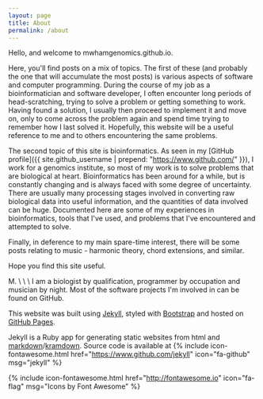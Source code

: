 ```yaml
---
layout: page
title: About
permalink: /about
---
```


Hello, and welcome to mwhamgenomics.github.io.

Here, you'll find posts on a mix of topics. The first of these (and probably the one that will accumulate the most posts) is various aspects of software and computer programming. During the course of my job as a bioinformatician and software developer, I often encounter long periods of head-scratching, trying to solve a problem or getting something to work. Having found a solution, I usually then proceed to implement it and move on, only to come across the problem again and spend time trying to remember how I last solved it. Hopefully, this website will be a useful reference to me and to others encountering the same problems.

The second topic of this site is bioinformatics. As seen in my [GitHub profile]({{ site.github_username | prepend: "https://www.github.com/" }}), I work for a genomics institute, so most of my work is to solve problems that are biological at heart. Bioinformatics has been around for a while, but is constantly changing and is always faced with some degree of uncertainty. There are usually many processing stages involved in converting raw biological data into useful information, and the quantities of data involved can be huge. Documented here are some of my experiences in bioinformatics, tools that I've used, and problems that I've encountered and attempted to solve.

Finally, in deference to my main spare-time interest, there will be some posts relating to music - harmonic theory, chord extensions, and similar.

Hope you find this site useful.

M.
\\
\\
\\
I am a biologist by qualification, programmer by occupation and musician by night. Most of the software projects I'm involved in can be found on GitHub.

This website was built using [Jekyll](http://jekyllrb.com), styled with [Bootstrap](http://getbootstrap.com) and hosted on [GitHub Pages](https://pages.github.com).

Jekyll is a Ruby app for generating static websites from html and [markdown](http://daringfireball.net/projects/markdown/)/[kramdown](http://kramdown.gettalong.org). Source code is available at {% include icon-fontawesome.html href="https://www.github.com/jekyll" icon="fa-github" msg="jekyll" %}

{% include icon-fontawesome.html href="http://fontawesome.io" icon="fa-flag" msg="Icons by Font Awesome" %}
